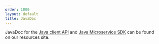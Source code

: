 ```yaml
---
order: 1000
layout: default
title: JavaDoc
---
```

JavaDoc for the <a href="http://resources.cumulocity.com/documentation/javasdk/current/" target="_blank">Java client API</a> and
<a href="http://resources.cumulocity.com/documentation/microservicesdk/current/" target="_blank">Java Microservice SDK</a> can be found on our resources site.
